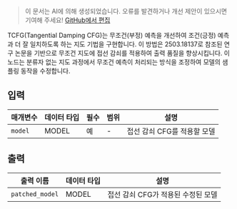 > 이 문서는 AI에 의해 생성되었습니다. 오류를 발견하거나 개선 제안이 있으시면 기여해 주세요! [GitHub에서 편집](https://github.com/Comfy-Org/embedded-docs/blob/main/comfyui_embedded_docs/docs/TCFG/ko.md)

TCFG(Tangential Damping CFG)는 무조건(부정) 예측을 개선하여 조건(긍정) 예측과 더 잘 일치하도록 하는 지도 기법을 구현합니다. 이 방법은 2503.18137로 참조된 연구 논문을 기반으로 무조건 지도에 접선 감쇠를 적용하여 출력 품질을 향상시킵니다. 이 노드는 분류자 없는 지도 과정에서 무조건 예측이 처리되는 방식을 조정하여 모델의 샘플링 동작을 수정합니다.

## 입력

| 매개변수 | 데이터 타입 | 필수 | 범위 | 설명 |
|-----------|-----------|----------|-------|-------------|
| `model` | MODEL | 예 | - | 접선 감쇠 CFG를 적용할 모델 |

## 출력

| 출력 이름 | 데이터 타입 | 설명 |
|-------------|-----------|-------------|
| `patched_model` | MODEL | 접선 감쇠 CFG가 적용된 수정된 모델 |
